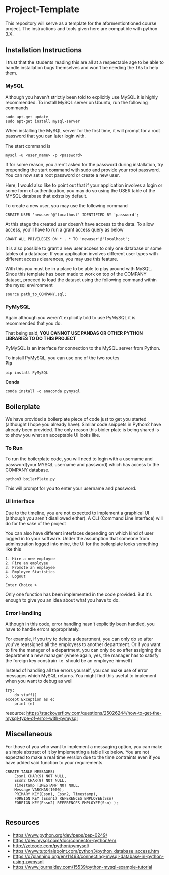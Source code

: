# Project-Template

This repository will serve as a template for the aformentiontioned course project. The instructions and tools given here are compatible with python 3.X.


## Installation Instructions

I trust that the students reading this are all at a respectable age to be able to handle installation bugs themselves and won't be needing the TAs to help them. 

### MySQL

Although you haven't strictly been told to explicitly use MySQL it is highly recommended. To install MySQL server on Ubuntu, run the following commands

```
sudo apt-get update
sudo apt-get install mysql-server
```

When installing the MySQL server for the first time, it will prompt for a root password that you can later login with. 

The start command is
```
mysql -u <user_name> -p <password>
```

If for some reason, you aren't asked for the password during installation, try prepending the start command with sudo and provide your root password. You can now set a root password or create a new user. 

Here, I would also like to point out that if your application involves a login or some form of authentication, you may do so using the USER table of the MYSQL database that exists by default. 

To create a new user, you may use the following command
```
CREATE USER 'newuser'@'localhost' IDENTIFIED BY 'password';
```
At this stage the created user doesn't have access to the data. To allow access, you'll have to run a grant access query as below
```
GRANT ALL PRIVILEGES ON * . * TO 'newuser'@'localhost';
```

It is also possible to grant a new user access to only one database or some tables of a database. If your application involves different user types with different access clearences, you may use this feature.

With this you must be in a place to be able to play around with MySQL. Since this template has been made to work on top of the COMPANY dataset, proceed to load the dataset using the following command within the mysql environment
```
source path_to_COMPANY.sql;
```

### PyMySQL

Again although you weren't explicitly told to use PyMySQL it is recommended that you do.

That being said, **YOU CANNOT USE PANDAS OR OTHER PYTHON LIBRARIES TO DO THIS PROJECT**

PyMySQL is an interface for connection to the MySQL server from Python.

To install PyMySQL, you can use one of the two routes  
**Pip**
```
pip install PyMySQL
```
**Conda**
```
conda install -c anaconda pymysql
```

## Boilerplate

We have provided a boilerplate piece of code just to get you started (althought I hope you already have). Similar code snippets in Python2 have already been provided. The only reason this bioler plate is being shared is to show you what an acceptable UI looks like.  
### To Run
To run the boilerplate code, you will need to login with a username and password(your MYSQL username and password) which has access to the COMPANY database.

```
python3 boilerPlate.py
```

This will prompt for you to enter your username and password.

### UI Interface
Due to the timeline, you are not expected to implement a graphical UI (although you aren't disallowed either). A CLI (Command Line Interface) will do for the sake of the project

You can also have different interfaces depending on which kind of user logged in to your software. Under the assumption that someone from adminstration logged into mine, the UI for the boilerplate looks something like this
```
1. Hire a new employee
2. Fire an employee
3. Promote an employee
4. Employee Statistics
5. Logout

Enter Choice > 
```

Only one function has been implemented in the code provided. But it's enough to give you an idea about what you have to do.

### Error Handling

Although in this code, error handling hasn't explicitly been handled, you have to handle errors appropriately.  

For example, if you try to delete a department, you can only do so after you've reassigned all the employess to another department. Or if you want to fire the manager of a department, you can only do so after assigning the department a new manager (where again, yes, the manager has to satisfy the foreign key constrain i.e. should be an employee himself)

Instead of handling all the errors yourself, you can make use of error messages which MySQL returns. You might find this useful to implement when you want to debug as well
```
try:
    do_stuff()
except Exception as e:
    print (e)
```
resource: https://stackoverflow.com/questions/25026244/how-to-get-the-mysql-type-of-error-with-pymysql

## Miscellaneous 

For those of you who want to implement a messaging option, you can make a simple abstract of it by implementing a table like below. You are not expected to make a real time version due to the time contraints even if you have added said function to your requirements.

```
CREATE TABLE MESSAGES( 
    Essn1 CHAR(9) NOT NULL, 
    Essn2 CHAR(9) NOT NULL, 
    Timestamp TIMESTAMP NOT NULL, 
    Message VARCHAR(1000), 
    PRIMARY KEY(Essn1, Essn2, Timestamp), 
    FOREIGN KEY (Essn1) REFERENCES EMPLOYEE(Ssn)
    FOREIGN KEY(Essn2) REFERENCES EMPLOYEE(Ssn) );
    
```

## Resources

* https://www.python.org/dev/peps/pep-0249/
* https://dev.mysql.com/doc/connector-python/en/
* http://zetcode.com/python/pymysql/
* https://www.tutorialspoint.com/python3/python_database_access.htm
* https://o7planning.org/en/11463/connecting-mysql-database-in-python-using-pymysql
* https://www.journaldev.com/15539/python-mysql-example-tutorial

